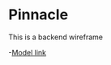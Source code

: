 # Pinnacle

This is a backend wireframe

-[Model link](https://app.eraser.io/workspace/YtPqZ1VogxGy1jzIDkzj?origin=share)
